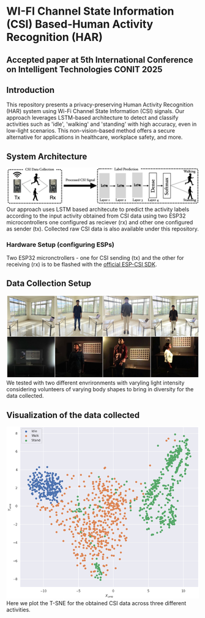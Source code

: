 # WI-FI Channel State Information (CSI) Based-Human Activity Recognition (HAR)

## Accepted paper at 5th International Conference on Intelligent Technologies CONIT 2025
## Introduction
This repository presents a privacy-preserving Human Activity Recognition (HAR) system using Wi-Fi Channel State Information (CSI) signals. Our approach leverages LSTM-based architecture to detect and classify activities such as 'idle', 'walking' and 'standing' with high accuracy, even in low-light scenarios. This non-vision-based method offers a secure alternative for applications in healthcare, workplace safety, and more.

## System Architecture
![system architecture](https://github.com/Jatinkalal/WI-FI-CSI-Based-HAR/blob/main/Images/Architecutrure_workflow_keynote.002.png)
Our approach uses LSTM based architecute to predict the activity labels according to the input activity obtained from CSI data using two ESP32 microcontrollers one configured as reciever (rx) and other one configured as sender (tx). Collected raw CSI data is also available under this repository.

### Hardware Setup (configuring ESPs)
Two ESP32 micronctrollers - one for CSI sending (tx)  and the other for receiving (rx) is to be flashed with the [official ESP-CSI SDK](https://github.com/espressif/esp-csi).

## Data Collection Setup 
![All](https://github.com/Jatinkalal/WI-FI-CSI-Based-HAR/blob/main/Images/Data_collection_new.png)
We tested with two different envrironments with varyling light intensity considering volunteers of varying body shapes to bring in diversity for the data collected.

## Visualization of the data collected
![T-sne](https://github.com/Jatinkalal/WI-FI-CSI-Based-HAR/blob/main/Images/with_nofan_64.png)
Here we plot the T-SNE for the obtained CSI data across three different activities.





